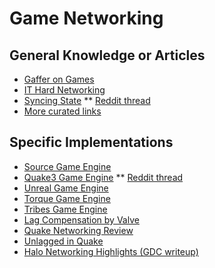 # Game Networking

## General Knowledge or Articles

* [Gaffer on Games](http://gafferongames.com/2009/01/25/game-networking-resources/)
* [IT Hard Networking](http://ithare.com/category/network-programming/)
* [Syncing State](http://www.cakesolutions.net/teamblogs/how-does-multiplayer-game-sync-their-state-part-1)
** [Reddit thread](https://www.reddit.com/r/programming/comments/62yl50/how_does_multiplayer_game_sync_their_state_part1/)
* [More curated links](http://www.pingz.com/2009/11/networking-for-games/)

## Specific Implementations

* [Source Game Engine](https://developer.valvesoftware.com/wiki/Source_Multiplayer_Networking)
* [Quake3 Game Engine](http://trac.bookofhook.com/bookofhook/trac.cgi/wiki/Quake3Networking)
** [Reddit thread](https://www.reddit.com/r/programming/comments/k4m3q/the_quake_3_networking_model/)
* [Unreal Game Engine](https://docs.google.com/document/d/1KGLbEfHsWANTTgUqfK6rkpFYDGvnZYj-BN18sxq6LPY)
* [Torque Game Engine](http://docs.garagegames.com/tgea/official/content/documentation/Engine%20Overview/Networking.html)
* [Tribes Game Engine](http://gamedevs.org/uploads/tribes-networking-model.pdf)
* [Lag Compensation by Valve](https://developer.valvesoftware.com/wiki/Latency_Compensating_Methods_in_Client/Server_In-game_Protocol_Design_and_Optimization)
* [Quake Networking Review](http://fabiensanglard.net/quake3/network.php)
* [Unlagged in Quake](http://www.ra.is/unlagged/)
* [Halo Networking Highlights (GDC writeup)](http://blog.wolfire.com/2011/03/GDC-Session-Summary-Halo-networking)